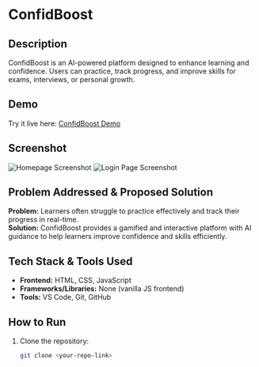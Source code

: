 # ConfidBoost

## Description
ConfidBoost is an AI-powered platform designed to enhance learning and confidence. Users can practice, track progress, and improve skills for exams, interviews, or personal growth.

## Demo
Try it live here: [ConfidBoost Demo](#)  <!-- replace # with your demo link -->

## Screenshot
![Homepage Screenshot](./images/home.png)  <!-- replace with your screenshot path -->
![Login Page Screenshot](./images/login.png)

## Problem Addressed & Proposed Solution
**Problem:** Learners often struggle to practice effectively and track their progress in real-time.  
**Solution:** ConfidBoost provides a gamified and interactive platform with AI guidance to help learners improve confidence and skills efficiently.

## Tech Stack & Tools Used
- **Frontend:** HTML, CSS, JavaScript  
- **Frameworks/Libraries:** None (vanilla JS frontend)  
- **Tools:** VS Code, Git, GitHub  

## How to Run
1. Clone the repository:  
   ```bash
   git clone <your-repo-link>
